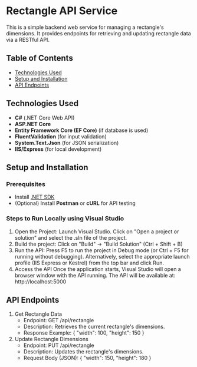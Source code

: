 # Rectangle API Service

This is a simple backend web service for managing a rectangle's dimensions. It provides endpoints for retrieving and updating rectangle data via a RESTful API.

## Table of Contents
- [Technologies Used](#technologies-used)
- [Setup and Installation](#setup-and-installation)
- [API Endpoints](#api-endpoints)

## Technologies Used
- **C#** (.NET Core Web API)
- **ASP.NET Core**
- **Entity Framework Core (EF Core)** (if database is used)
- **FluentValidation** (for input validation)
- **System.Text.Json** (for JSON serialization)
- **IIS/Express** (for local development)

## Setup and Installation

### Prerequisites
- Install [.NET SDK](https://dotnet.microsoft.com/en-us/download)
- (Optional) Install **Postman** or **cURL** for API testing

### Steps to Run Locally using Visual Studio
1. Open the Project:
   Launch Visual Studio.
   Click on "Open a project or solution" and select the .sln file of the project.
2. Build the project:
   Click on "Build" → "Build Solution" (Ctrl + Shift + B)
3. Run the API:
   Press F5 to run the project in Debug mode (or Ctrl + F5 for running without debugging).
   Alternatively, select the appropriate launch profile (IIS Express or Kestrel) from the top bar and click Run.
5. Access the API
   Once the application starts, Visual Studio will open a browser window with the API running.
   The API will be available at: http://localhost:5000

## API Endpoints
1. Get Rectangle Data
   - Endpoint: GET /api/rectangle
   - Description: Retrieves the current rectangle's dimensions.
   - Response Example:
       {
         "width": 100,
         "height": 150
       }
2. Update Rectangle Dimensions
   - Endpoint: PUT /api/rectangle
   - Description: Updates the rectangle's dimensions.
   - Request Body (JSON):
       {
         "width": 150,
         "height": 180
       }
